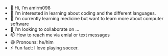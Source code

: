 - 👋 Hi, I’m amirm098
- 👀 I’m interested in learning about coding and the different languages.
- 🌱 I’m currently learning medicine but want to learn more about computer software
- 💞️ I’m looking to collaborate on ...
- 📫 How to reach me via emial or text messages
- 😄 Pronouns: he/him
- ⚡ Fun fact: I love playing soccer.

<!---
amirm09/amirm09 is a ✨ special ✨ repository because its `README.md` (this file) appears on your GitHub profile.
You can click the Preview link to take a look at your changes.
--->
